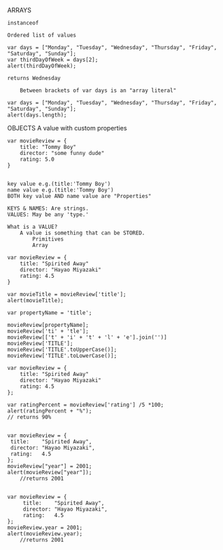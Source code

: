 ARRAYS

	instanceof

	Ordered list of values
	
	var days = ["Monday", "Tuesday", "Wednesday", "Thursday", "Friday", "Saturday", "Sunday"];
	var thirdDayOfWeek = days[2];
	alert(thirdDayOfWeek);

	returns Wednesday

		Between brackets of var days is an "array literal"

	var days = ["Monday", "Tuesday", "Wednesday", "Thursday", "Friday", "Saturday", "Sunday"];
	alert(days.length);



OBJECTS
	A value with custom properties

	var movieReview = {
		title: "Tommy Boy"
		director: "some funny dude"
		rating: 5.0
	}
	

	key value e.g.(title:'Tommy Boy')
	name value e.g.(title:'Tommy Boy')
	BOTH key value AND name value are "Properties"

	KEYS & NAMES: Are strings.
	VALUES: May be any 'type.'

	What is a VALUE?
		A value is something that can be STORED.
			Primitives
			Array

	var movieReview = {
		title: "Spirited Away"
		director: "Hayao Miyazaki"
		rating: 4.5
	}

	var movieTitle = movieReview['title'];
	alert(movieTitle);

	var propertyName = 'title';
	
	movieReview[propertyName];
	movieReview['ti' + 'tle'];
	movieReview[['t' + 'i' + 't' + 'l' + 'e'].join('')]
	movieReview['TITLE'];
	movieReview['TITLE'.toUpperCase()];
	movieReview['TITLE'.toLowerCase()];

	var movieReview = {
		title: "Spirited Away"
		director: "Hayao Miyazaki"
		rating: 4.5
	};

	var ratingPercent = movieReview['rating'] /5 *100;
	alert(ratingPercent + "%");
	// returns 90%


	var movieReview = {
     title:    "Spirited Away",
     director: "Hayao Miyazaki",
     rating:   4.5
	};
	movieReview["year"] = 2001;
	alert(movieReview["year"]);
		//returns 2001


	var movieReview = {
	     title:    "Spirited Away",
	     director: "Hayao Miyazaki",
	     rating:   4.5
	};
	movieReview.year = 2001;
	alert(movieReview.year);
		//returns 2001


